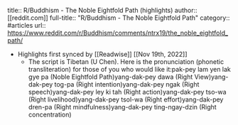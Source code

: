 title:: R/Buddhism - The Noble Eightfold Path (highlights)
author:: [[reddit.com]]
full-title:: "R/Buddhism - The Noble Eightfold Path"
category:: #articles
url:: https://www.reddit.com/r/Buddhism/comments/ntrx19/the_noble_eightfold_path/

- Highlights first synced by [[Readwise]] [[Nov 19th, 2022]]
	- The script is Tibetan (U Chen). Here is the pronunciation (phonetic transliteration) for those of you who would like it:pak-pey lam yen lak gye pa (Noble Eightfold Path)yang-dak-pey dawa (Right View)yang-dak-pey tog-pa (Right intention)yang-dak-pey ngak (Right speech)yang-dak-pey ley ki tah (Right action)yang-dak-pey tso-wa (Right livelihood)yang-dak-pey tsol-wa (Right effort)yang-dak-pey dren-pa (Right mindfulness)yang-dak-pey ting-ngay-dzin (Right concentration)